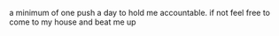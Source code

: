 a minimum of one push a day to hold me accountable. if not feel free to come to my house and beat me up
